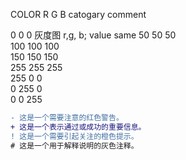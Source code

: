 COLOR	R	G	B	catogary	comment
					
<span style="color:rgb(0, 0, 0)"></span>0	0	0	灰度图	r,g, b; value same
	50	50	50		
	100	100	100		
	150	150	150		
	255	255	255		
	255	0	0		
	0	255	0		
	0	0	255		


 ```diff
- 这是一个需要注意的红色警告。
+ 这是一个表示通过或成功的重要信息。
! 这是一个需要引起关注的橙色提示。
# 这是一个用于解释说明的灰色注释。
